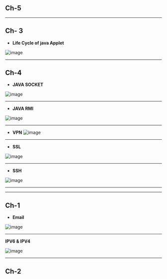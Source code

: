 ## Ch-5


---

## Ch- 3

- **Life Cycle of java Applet**

![image](https://github.com/Mrjoy832/web-Internet-8thSem/assets/77873383/5ae1b334-7b50-41b8-9f8d-545ab615ec0b)

---
## Ch-4

- **JAVA SOCKET**

![image](https://github.com/Mrjoy832/web-Internet-8thSem/assets/77873383/7b390df0-3b83-4140-991e-ee80449801e2)

---

- **JAVA RMI**

![image](https://github.com/Mrjoy832/web-Internet-8thSem/assets/77873383/114f7628-196f-4124-9c21-8da262591827)

---
- **VPN**
![image](https://github.com/Mrjoy832/web-Internet-8thSem/assets/77873383/5326f889-d730-4d79-b0a6-2505029e2431)

---
- **SSL**

![image](https://github.com/Mrjoy832/web-Internet-8thSem/assets/77873383/10f1d726-354c-43b7-80cd-373f9e60391d)

---
- **SSH**

![image](https://github.com/Mrjoy832/web-Internet-8thSem/assets/77873383/a40ab80c-82ce-428e-a785-5d2618c1c6c2)

---
---

## Ch-1

- **Email**

![image](https://github.com/Mrjoy832/web-Internet-8thSem/assets/77873383/2bfdd90f-9d6c-4212-bd4a-5eb231b6180e)

---
**IPV6 & IPV4**

![image](https://github.com/Mrjoy832/web-Internet-8thSem/assets/77873383/f9aa8f16-654b-49f8-b422-df514b8dca0b)

---

## Ch-2

